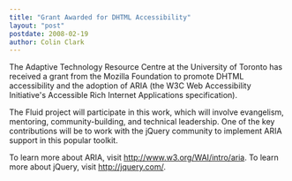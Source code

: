 ```yaml
---
title: "Grant Awarded for DHTML Accessibility"
layout: "post"
postdate: 2008-02-19
author: Colin Clark
---
```


The Adaptive Technology Resource Centre at the University of Toronto has received a grant from the Mozilla Foundation to promote DHTML accessibility and the adoption of ARIA (the W3C Web Accessibility Initiative's Accessible Rich Internet Applications specification).

The Fluid project will participate in this work, which will involve evangelism, mentoring, community-building, and technical leadership. One of the key contributions will be to work with the jQuery community to implement ARIA support in this popular toolkit. 

To learn more about ARIA, visit <a href="http://www.w3.org/WAI/intro/aria">http://www.w3.org/WAI/intro/aria</a>. To learn more about jQuery, visit <a href="http://jquery.com/">http://jquery.com/</a>.